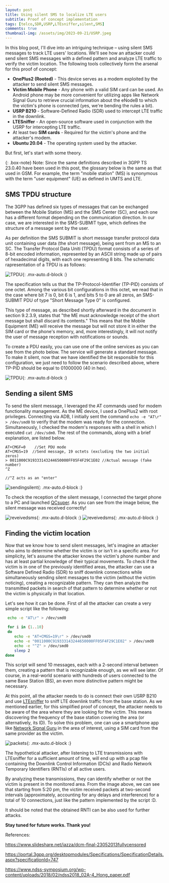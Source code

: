 ```yaml
---
layout: post
title: Using silent SMS to localize LTE users
subtitle: Proof of concept implementation
tags: [telco,SDR,USRP,LTEsniffer,silent,SMS]
comments: true
thumbnail-img: /assets/img/2023-09-21/USRP.jpeg
---
```


In this blog post, I'll dive into an intriguing technique – using silent SMS messages to track LTE users' locations. We'll see how an attacker could send silent SMS messages with a defined pattern and analyze LTE traffic to verify the victim location. The following tools collectively form the arsenal for this proof of concept:

- **OnePlus2 (Rooted)** - This device serves as a modem exploited by the attacker to send silent SMS messages.
- **Victim Mobile Phone** - Any phone with a valid SIM card can be used. An Android phone may be more convenient for utilizing apps like Network Signal Guru to retrieve crucial information about the eNodeB to which the victim's phone is connected (yes, we're bending the rules a bit).
- **USRP B210** - Software-Defined Radio (SDR) used to intercept LTE traffic in the downlink.
- **LTESniffer** - An open-source software used in conjunction with the USRP for intercepting LTE traffic.
- At least two **SIM cards** - Required for the victim's phone and the attacker's modem.
- **Ubuntu 20.04** - The operating system used by the attacker.

But first, let's start with some theory.

{: .box-note}
Note:
Since the same definitions described in 3GPP TS 23.0.40 have been used in this post, the glossary below is the same as that used in GSM. For example, the term "mobile station" (MS) is synonymous with the term "user equipment" (UE) as defined in UMTS and LTE. 

## SMS TPDU structure

The 3GPP has defined six types of messages that can be exchanged between the Mobile Station (MS) and the SMS Center (SC), and each one has a different format depending on the communication direction. In our case, we are interested in the SMS-SUBMIT type, which defines the structure of a message sent by the user.

As per definition the SMS SUBMIT is short message transfer protocol data unit containing user data (the short message), being sent from an MS to an SC.
The Transfer Protocol Data Uniti (TPDU) format consists of a series of 8-bit encoded information, represented by an ASCII string made up of pairs of hexadecimal digits, with each one representing 8 bits. The schematic rapresentation of a TPDU is as follows:


![TPDU](/assets/img/2023-09-21/TPDU.png){: .mx-auto.d-block :}

The specification tells us that the TP-Protocol-Identifier (TP-PID) consists of one octet. Among the various bit configurations in this octet, we read that in the case where bit 7 is 0, bit 6 is 1, and bits 5 to 0 are all zeros, an SMS-SUBMIT PDU of type "Short Message Type 0" is configured.

This type of message, as described shortly afterward in the document in section 9.2.3.9, states that "the ME must acknowledge receipt of the short message but shall discard its contents." This means that the Mobile Equipment (ME) will receive the message but will not store it in either the SIM card or the phone's memory, and, more interestingly, it will not notify the user of message reception with notifications or sounds.


To create a PDU easily, you can use one of the online services as you can see from the photo below. The service will generate a standard message. To make it silent, now that we have identified the bit responsible for this configuration, we just need to follow the scenario described above, where TP-PID should be equal to 01000000 (40 in hex).

![TPDU](/assets/img/2023-09-21/build_SMS-PDU.png){: .mx-auto.d-block :}


## Sending a silent SMS

To send the silent message, I leveraged the AT commands used for modem functionality management. As the ME device, I used a OnePlus2 with root privileges. Connecting via ADB, I initially sent the command `echo -e "AT\r" > /dev/smd0` to verify that the modem was ready for the connection. Simultaneously, I checked the modem's responses with a shell in which I executed `cat /dev/sdm0`. The rest of the commands, along with a brief explanation, are listed below.


~~~
AT+CMGF=0    //Set PDU mode          
AT+CMGS=19  //Send message, 19 octets (excluding the two initial zeros) 
> 0011000C919333143244650000FF05F4F29C1E02 //Actual message (fake number)
^Z

//^Z acts as an "enter"
~~~

![sendingsilent](/assets/img/2023-09-21/sending_silent_SMS.jpeg){: .mx-auto.d-block :}


To check the reception of the silent message, I connected the target phone to a PC and launched [QCsuper](https://github.com/P1sec/QCSuper). As you can see from the image below, the silent message was received correctly!

![reveivedsms](/assets/img/2023-09-21/received_silent_SMS2.jpeg){: .mx-auto.d-block :}
![reveivedsms](/assets/img/2023-09-21/received_silent_SMS.jpeg){: .mx-auto.d-block :}

## Finding the victim location

Now that we know how to send silent messages, let's imagine an attacker who aims to determine whether the victim is or isn't in a specific area. For simplicity, let's assume the attacker knows the victim's phone number and has at least partial knowledge of their typical movements. To check if the victim is in one of the previously identified areas, the attacker can use a Software Defined Radio (SDR) to sniff downlink connections while simultaneously sending silent messages to the victim (without the victim noticing), creating a recognizable pattern. They can then analyze the transmitted packets in search of that pattern to determine whether or not the victim is physically in that location.

Let's see how it can be done. First of all the attacker can create a very simple script like the following:

```bash
 echo -e "AT\r" > /dev/smd0

 for i in {1..10}
 do
    echo -e "AT+CMGS=19\r" > /dev/smd0
    echo -e "0011000C919333143244650000FF05F4F29C1E02" > /dev/smd0
    echo -e "^Z" > /dev/smd0
    sleep 2
done

```

This script will send 10 messages, each with a 2-second interval between them, creating a pattern that is recognizable enough, as we will see later. Of course, in a real-world scenario with hundreds of users connected to the same Base Station (BS), an even more distinctive pattern might be necessary.

At this point, all the attacker needs to do is connect their own USRP B210 and use [LTEsniffer](https://github.com/SysSec-KAIST/LTESniffer) to sniff LTE downlink traffic from the base station. As we mentioned earlier, for this simplified proof of concept, the attacker needs to be aware of the area where they are looking for the victim. This means discovering the frequency of the base station covering the area (or alternatively, its ID). To solve this problem, one can use a smartphone app like [Network Signal Guru](https://play.google.com/store/apps/details?id=com.qtrun.QuickTest&hl=it&gl=US) in the area of interest, using a SIM card from the same provider as the victim.


![packets](/assets/img/2023-09-21/packets.jpeg){: .mx-auto.d-block :}


The hypothetical attacker, after listening to LTE transmissions with LTEsniffer for a sufficient amount of time, will end up with a pcap file containing the Downlink Control Information (DCIs) and Radio Network Temporary Identifiers (RNTIs) of all active users.


By analyzing these transmissions, they can identify whether or not the victim is present in the monitored area. From the image above, we can see that starting from 5:20 pm, the victim received packets at two-second intervals (approximately, accounting for any delays and interference) for a total of 10 connections, just like the pattern implemented by the script :D.

It should be noted that the obtained RNTI can be also used for further attacks.

**Stay tuned for future works. Thank you!**

References:

https://www.slideshare.net/iazza/dcm-final-23052013fullycensored

https://portal.3gpp.org/desktopmodules/Specifications/SpecificationDetails.aspx?specificationId=747

https://www.ndss-symposium.org/wp-content/uploads/2018/02/ndss2018_02A-4_Hong_paper.pdf





